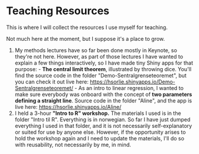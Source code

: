 # Teaching Resources

This is where I will collect the resources I use myself for teaching.

Not much here at the moment, but I suppose it's a place to grow.

1. My methods lectures have so far been done mostly in Keynote, so they're not here. However, as part of those lectures I have wanted to explain a few things interactively, so I have made tiny Shiny apps for that purpose:
        - **The central limit theorem**, illustrated by throwing dice. You'll find the source code in the folder "Demo-Sentralgrenseteoremet", but you can check it out live here: https://hsorlie.shinyapps.io/Demo-Sentralgrenseteoremet/
        - As an intro to linear regression, I wanted to make sure everybody was onboard with the concept of **two parameters defining a straight line**. Source code in the folder "Aline", and the app is live here: https://hsorlie.shinyapps.io/Aline/
2. I held a 3-hour **"Intro to R" workshop.** The materials I used is in the folder "Intro til R". Everything is in norwegian. So far I have just dumped everything I used in that folder, and it is not necessarily self-explanatory or suited for use by anyone else. However, if the opportunity arises to hold the workshop again and I need to update the materials, I'll do so with reusability, not necessarily by me, in mind.